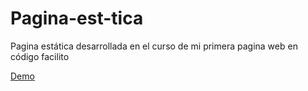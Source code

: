 # Pagina-est-tica
Pagina estática desarrollada en el curso de mi primera pagina web en código facilito

[Demo](http://dejuata.github.io/Pagina-est-tica/)
